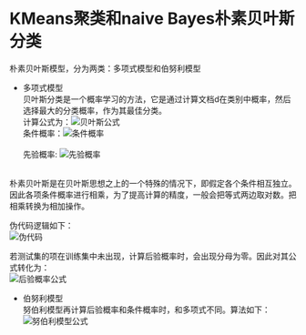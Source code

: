 KMeans聚类和naive Bayes朴素贝叶斯分类<br>
====
朴素贝叶斯模型，分为两类：多项式模型和伯努利模型<br>
* 多项式模型<br>
贝叶斯分类是一个概率学习的方法，它是通过计算文档d在类别中概率，然后选择最大的分类概率，作为其最佳分类。<br>
计算公式为：![贝叶斯公式](https://nlp.stanford.edu/IR-book/html/htmledition/img865.png)<br>
条件概率：![条件概率](https://nlp.stanford.edu/IR-book/html/htmledition/img866.png)<br><br>
先验概率:	![先验概率](https://nlp.stanford.edu/IR-book/html/htmledition/img870.png)<br><br>

朴素贝叶斯是在贝叶斯思想之上的一个特殊的情况下，即假定各个条件相互独立。<br>
因此各项条件概率进行相乘，为了提高计算的精度，一般会把等式两边取对数。把相乘转换为相加操作。<br>

伪代码逻辑如下：<br>
![伪代码](https://nlp.stanford.edu/IR-book/html/htmledition/img897.png)<br>

若测试集的项在训练集中未出现，计算后验概率时，会出现分母为零。因此对其公式转化为：<br>
![后验概率公式](https://nlp.stanford.edu/IR-book/html/htmledition/img898.png)<br>

* 伯努利模型<br>
努伯利模型再计算后验概率和条件概率时，和多项式不同。算法如下：<br>
![努伯利模型公式](https://nlp.stanford.edu/IR-book/html/htmledition/img926.png)<br>




